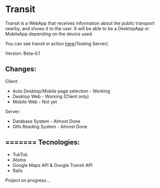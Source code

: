 Transit
=======

Transit is a WebApp that receives information about the public transport nearby, and shows it to the user.
It will be able to be a DesktopApp or MobileApp depending on the device used.

You can see transit in action [here](http://transit-muit.herokuapp.com/)(Testing Server).


Version: Beta-0.1

Changes:
---
Client:
- Auto Desktop/Mobile page selection - Working
- Desktop Web - Working (Client only)
- Mobile Web - Not yet

Server:
- Database System - Almost Done
- Gtfs Reading System - Almost Done
	

=======
Tecnologies: 
---
- TukTuk
- Atoms
- Google Maps API & Google Transit API
- Rails

Project on progress...
